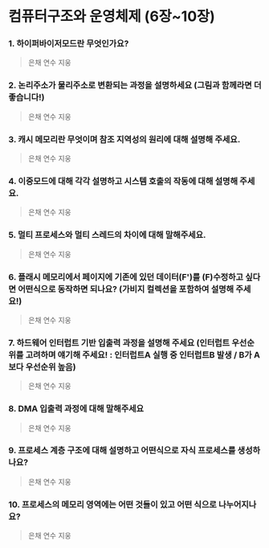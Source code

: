 # 컴퓨터구조와 운영체제 (6장~10장)

### 1. 하이퍼바이저모드란 무엇인가요?
> 은채
> 연수
> 지웅

### 2. 논리주소가 물리주소로 변환되는 과정을 설명하세요 (그림과 함께라면 더 좋습니다!)
> 은채
> 연수
> 지웅

### 3. 캐시 메모리란 무엇이며 참조 지역성의 원리에 대해 설명해 주세요.
> 은채
> 연수
> 지웅

### 4. 이중모드에 대해 각각 설명하고 시스템 호출의 작동에 대해 설명해 주세요.
> 은채
> 연수
> 지웅

### 5. 멀티 프로세스와 멀티 스레드의 차이에 대해 말해주세요.
> 은채
> 연수
> 지웅

### 6. 플래시 메모리에서 페이지에 기존에 있던 데이터(F')를 (F)수정하고 싶다면 어떤식으로 동작하면 되나요? (가비지 컬렉션을 포함하여 설명해 주세요!)
> 은채
> 연수
> 지웅

### 7. 하드웨어 인터럽트 기반 입출력 과정을 설명해 주세요 (인터럽트 우선순위를 고려하며 얘기해 주세요! : 인터럽트A 실행 중 인터럽트B 발생 / B가 A보다 우선순위 높음)
> 은채
> 연수
> 지웅

### 8. DMA 입출력 과정에 대해 말해주세요 
> 은채
> 연수
> 지웅

### 9. 프로세스 계층 구조에 대해 설명하고 어떤식으로 자식 프로세스를 생성하나요?
> 은채
> 연수
> 지웅

### 10. 프로세스의 메모리 영역에는 어떤 것들이 있고 어떤 식으로 나누어지나요?
> 은채
> 연수
> 지웅